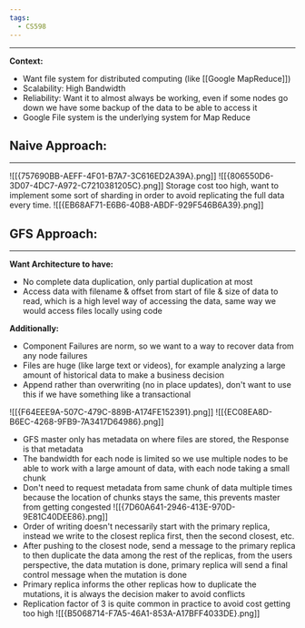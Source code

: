 ```yaml
---
tags:
  - CS598
---
```

---
**Context:**
- Want file system for distributed computing (like [[Google MapReduce]])
- Scalability: High Bandwidth
- Reliability: Want it to almost always be working, even if some nodes go down we have some backup of the data to be able to access it 
- Google File system is the underlying system for Map Reduce

## Naive Approach:
---
![[{757690BB-AEFF-4F01-B7A7-3C616ED2A39A}.png]]
![[{806550D6-3D07-4DC7-A972-C7210381205C}.png]]
Storage cost too high, want to implement some sort of sharding in order to avoid replicating the full data every time. 
![[{EB68AF71-E6B6-40B8-ABDF-929F546B6A39}.png]]
## GFS Approach:
---
**Want Architecture to have:**
- No complete data duplication, only partial duplication at most
- Access data with filename & offset from start of file & size of data to read, which is a high level way of accessing the data, same way we would access files locally using code 

**Additionally:**
- Component Failures are norm, so we want to a way to recover data from any node failures
- Files are huge (like large text or videos), for example analyzing a large amount of historical data to make a business decision 
- Append rather than overwriting (no in place updates), don't want to use this if we have something like a transactional 

![[{F64EEE9A-507C-479C-889B-A174FE152391}.png]]
![[{EC08EA8D-B6EC-4268-9FB9-7A3417D64986}.png]]
- GFS master only has metadata on where files are stored, the Response is that metadata
- The bandwidth for each node is limited so we use multiple nodes to be able to work with a large amount of data, with each node taking a small chunk
- Don't need to request metadata from same chunk of data multiple times because the location of chunks stays the same, this prevents master from getting congested
![[{7D60A641-2946-413E-970D-9E81C40DEE86}.png]]
- Order of writing doesn't necessarily start with the primary replica, instead we write to the closest replica first, then the second closest, etc.
- After pushing to the closest node, send a message to the primary replica to then duplicate the data among the rest of the replicas, from the users perspective, the data mutation is done, primary replica will send a final control message when the mutation is done
- Primary replica informs the other replicas how to duplicate the mutations, it is always the decision maker to avoid conflicts
- Replication factor of 3 is quite common in practice to avoid cost getting too high
![[{B5068714-F7A5-46A1-853A-A17BFF4033DE}.png]]


